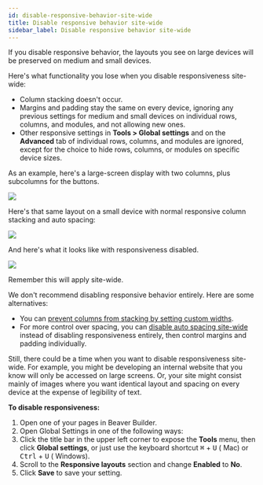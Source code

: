 ```yaml
---
id: disable-responsive-behavior-site-wide
title: Disable responsive behavior site-wide
sidebar_label: Disable responsive behavior site-wide
---
```


If you disable responsive behavior, the layouts you see on large devices will
be preserved on medium and small devices.

Here's what functionality you lose when you disable responsiveness site-wide:

  * Column stacking doesn't occur.
  * Margins and padding stay the same on every device, ignoring any previous settings for medium and small devices on individual rows, columns, and modules, and not allowing new ones.
  * Other responsive settings in **Tools > Global settings** and on the **Advanced** tab of individual rows, columns, and modules are ignored, except for the choice to hide rows, columns, or modules on specific device sizes.

As an example, here's a large-screen display with two columns, plus subcolumns
for the buttons.

![](/img/how-to-tips-disable-responsive-behavior-1.jpg)

Here's that same layout on a small device with normal responsive column
stacking and auto spacing:

![](/img/how-to-tips-disable-responsive-behavior-2.jpg)

And here's what it looks like with responsiveness disabled.

![](/img/how-to-tips-disable-responsive-behavior-3.jpg)

Remember this will apply site-wide.

We don't recommend disabling responsive behavior entirely. Here are some
alternatives:

* You can [prevent columns from stacking by setting custom widths](/beaver-builder/layouts/columns/prevent-column-stacking-with-custom-widths.md). 
* For more control over spacing, you can [disable auto spacing site-wide](/beaver-builder/layouts/margins-padding/disable-auto-spacing-on-mobile-devices.md) instead of disabling responsiveness entirely, then control margins and padding individually. 

Still, there could be a time when you want to disable responsiveness site-
wide. For example, you might be developing an internal website that you know
will only be accessed on large screens. Or, your site might consist mainly of
images where you want identical layout and spacing on every device at the
expense of legibility of text.

**To disable responsiveness:**

1. Open one of your pages in Beaver Builder.
2. Open Global Settings in one of the following ways:
3. Click the title bar in the upper left corner to expose the **Tools** menu, then click **Global settings**, or just use the keyboard shortcut <kbd>⌘</kbd> + <kbd>U</kbd> (<i class="fab fa-apple"></i> Mac) or <kbd>Ctrl</kbd> + <kbd>U</kbd> (<i class="fab fa-windows"></i> Windows).  
4. Scroll to the **Responsive layouts** section and change **Enabled** to **No**.
5. Click **Save** to save your setting.
